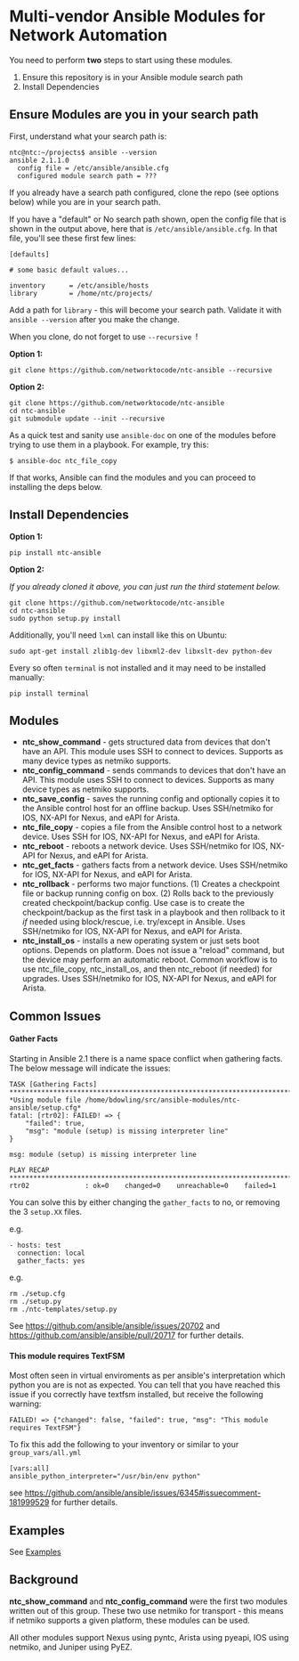 
# Multi-vendor Ansible Modules for Network Automation

You need to perform **two** steps to start using these modules.

1. Ensure this repository is in your Ansible module search path
2. Install Dependencies 


## Ensure Modules are you in your search path

First, understand what your search path is:

```
ntc@ntc:~/projects$ ansible --version
ansible 2.1.1.0
  config file = /etc/ansible/ansible.cfg
  configured module search path = ???
```

If you already have a search path configured, clone the repo (see options below) while you are in your search path.

If you have a "default" or No search path shown, open the config file that is shown in the output above, here that is `/etc/ansible/ansible.cfg`.  In that file, you'll see these first few lines:

```
[defaults]

# some basic default values...

inventory      = /etc/ansible/hosts
library        = /home/ntc/projects/
```

Add a path for `library` - this will become your search path.  Validate it with `ansible --version` after you make the change.

When you clone, do not forget to use `--recursive `!

**Option 1:**

```
git clone https://github.com/networktocode/ntc-ansible --recursive
```

**Option 2:**

```
git clone https://github.com/networktocode/ntc-ansible
cd ntc-ansible
git submodule update --init --recursive
```


As a quick test and sanity use `ansible-doc` on one of the modules before trying to use them in a playbook.  For example, try this:

```
$ ansible-doc ntc_file_copy
```

If that works, Ansible can find the modules and you can proceed to installing the deps below.


## Install Dependencies

**Option 1:**

```
pip install ntc-ansible
```

**Option 2:**

_If you already cloned it above, you can just run the third statement below._

```
git clone https://github.com/networktocode/ntc-ansible
cd ntc-ansible
sudo python setup.py install
```


Additionally, you'll need `lxml` can install like this on Ubuntu:

```
sudo apt-get install zlib1g-dev libxml2-dev libxslt-dev python-dev
```

Every so often `terminal` is not installed and it may need to be installed manually:

```
pip install terminal
```


## Modules

  * **ntc_show_command** - gets structured data from devices that don't have an API.  This module uses SSH to connect to devices.  Supports as many device types as netmiko supports.
  * **ntc_config_command** - sends commands to devices that don't have an API.  This module uses SSH to connect to devices.  Supports as many device types as netmiko supports.
  * **ntc_save_config** - saves the running config and optionally copies it to the Ansible control host for an offline backup.  Uses SSH/netmiko for IOS, NX-API for Nexus, and eAPI for Arista.
  * **ntc_file_copy** - copies a file from the Ansible control host to a network device. Uses SSH for IOS, NX-API for Nexus, and eAPI for Arista.
  * **ntc_reboot** - reboots a network device. Uses SSH/netmiko for IOS, NX-API for Nexus, and eAPI for Arista.
  * **ntc_get_facts** - gathers facts from a network device.  Uses SSH/netmiko for IOS, NX-API for Nexus, and eAPI for Arista.
  * **ntc_rollback** - performs two major functions.  (1) Creates a checkpoint file or backup running config on box. (2) Rolls back to the previously created checkpoint/backup config.  Use case is to create the checkpoint/backup as the first task in a playbook and then rollback to it _if_ needed using block/rescue, i.e. try/except in Ansible. Uses SSH/netmiko for IOS, NX-API for Nexus, and eAPI for Arista.
  * **ntc_install_os** - installs a new operating system or just sets boot options.  Depends on platform.  Does not issue a "reload" command, but the device may perform an automatic reboot.  Common workflow is to use ntc_file_copy, ntc_install_os, and then ntc_reboot (if needed) for upgrades.  Uses SSH/netmiko for IOS, NX-API for Nexus, and eAPI for Arista.

## Common Issues

#### Gather Facts

Starting in Ansible 2.1 there is a name space conflict when gathering facts. The below message will indicate the issues:

```
TASK [Gathering Facts] *************************************************************************
*Using module file /home/bdowling/src/ansible-modules/ntc-ansible/setup.cfg*
fatal: [rtr02]: FAILED! => {
    "failed": true, 
    "msg": "module (setup) is missing interpreter line"
}

msg: module (setup) is missing interpreter line

PLAY RECAP *************************************************************************************
rtr02              : ok=0    changed=0    unreachable=0    failed=1   
```

You can solve this by either changing the `gather_facts` to no, or removing the 3 `setup.XX` files.

e.g. 
```
- hosts: test
  connection: local
  gather_facts: yes
```
e.g.

```
rm ./setup.cfg
rm ./setup.py
rm ./ntc-templates/setup.py
```
See https://github.com/ansible/ansible/issues/20702 and https://github.com/ansible/ansible/pull/20717 for further details.

#### This module requires TextFSM

Most often seen in virtual enviroments as per ansible's interpretation which python you are is not as expected. You can tell that you have reached this issue if you correctly have textfsm installed, but receive the following warning:

```
FAILED! => {"changed": false, "failed": true, "msg": "This module requires TextFSM"}
```
To fix this add the following to your inventory or similar to your `group_vars/all.yml`

```
[vars:all]
ansible_python_interpreter="/usr/bin/env python"
```
see https://github.com/ansible/ansible/issues/6345#issuecomment-181999529 for further details. 

## Examples

See [Examples](examples.md)

## Background

**ntc_show_command** and **ntc_config_command** were the first two modules written out of this group.  These two use netmiko for transport - this means if netmiko supports a given platform, these modules can be used.

All other modules support Nexus using pyntc, Arista using pyeapi, IOS using netmiko, and Juniper using PyEZ.


